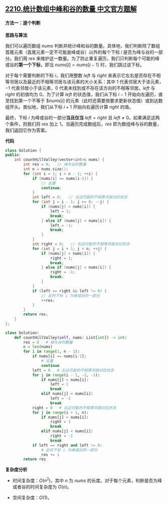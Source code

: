 ## [2210.统计数组中峰和谷的数量 中文官方题解](https://leetcode.cn/problems/count-hills-and-valleys-in-an-array/solutions/100000/tong-ji-shu-zu-zhong-feng-he-gu-de-shu-l-ca7e)
#### 方法一：逐个判断

**思路与算法**

我们可以遍历数组 $\textit{nums}$ 判断并统计峰和谷的数量。具体地，我们判断除了数组首尾元素（首尾元素一定不可能是峰或谷）以外的每个下标 $i$ 是否为峰与谷的一部分。我们用 $\textit{res}$ 来维护这一数量。为了防止重复遍历，我们只判断每个可能的峰或谷的**第一个下标**，即当 $\textit{nums}[i] = \textit{nums}[i-1]$ 时，我们跳过该下标。

对于每个需要判断的下标 $i$，我们用整数 $\textit{left}$ 与 $\textit{right}$ 来表示它左右是否存在不相等邻居以及最近的不相等邻居与该元素的大小关系：其中 $1$ 代表邻居大于该元素，$-1$ 代表邻居小于该元素，$0$ 代表未找到或不存在该方向的不相等邻居。$\textit{left}$ 与 $\textit{right}$ 的初值均为 $0$。为了计算 $\textit{left}$ 的状态值，我们从下标 $i - 1$ 开始向左遍历，直至找到第一个不等于 $$\textit{nums}[i]$ 的元素（此时还需要按要求更新状态值）或到达数组开头。类似地，我们从下标 $i + 1$ 开始向右遍历计算 $\textit{right}$ 的值。

最终，下标 $i$ 为峰或谷的一部分**当且仅当** $\textit{left} = \textit{right}$ 且 $\textit{left} \not= 0$。如果满足这两个条件，则我们将 $\textit{res}$ 加上 $1$。当遍历完成数组后，$\textit{res}$ 即为数组峰与谷的数量，我们返回它作为答案。

**代码**

```C++ [sol1-C++]
class Solution {
public:
    int countHillValley(vector<int>& nums) {
        int res = 0;   // 峰与谷的数量
        int n = nums.size();
        for (int i = 1; i < n - 1; ++i) {
            if (nums[i] == nums[i-1]) {
                // 去重
                continue;
            }
            int left = 0;   // 左边可能的不相等邻居对应状态
            for (int j = i - 1; j >= 0; --j) {
                if (nums[j] > nums[i]) {
                    left = 1;
                    break;
                } else if (nums[j] < nums[i]) {
                    left = -1;
                    break;
                }
            }
            int right = 0;   // 右边可能的不相等邻居对应状态
            for (int j = i + 1; j < n; ++j) {
                if (nums[j] > nums[i]) {
                    right = 1;
                    break;
                } else if (nums[j] < nums[i]) {
                    right = -1;
                    break;
                }
            }
            if (left == right && left != 0) {
                // 此时下标 i 为峰或谷的一部分
                ++res;
            }
        }
        return res;   
    }
};
```


```Python [sol1-Python3]
class Solution:
    def countHillValley(self, nums: List[int]) -> int:
        res = 0   # 峰与谷的数量
        n = len(nums)
        for i in range(1, n - 1):
            if nums[i] == nums[i-1]:
                # 去重
                continue
            left = 0   # 左边可能的不相等邻居对应状态
            for j in range(i - 1, -1, -1):
                if nums[j] > nums[i]:
                    left = 1
                    break
                elif nums[j] < nums[i]:
                    left = -1
                    break
            right = 0   # 右边可能的不相等邻居对应状态
            for j in range(i + 1, n):
                if nums[j] > nums[i]:
                    right = 1
                    break
                elif nums[j] < nums[i]:
                    right = -1
                    break
            if left == right and left != 0:
                # 此时下标 i 为峰或谷的一部分
                res += 1
        return res
```


**复杂度分析**

- 时间复杂度：$O(n^2)$，其中 $n$ 为 $\textit{nums}$ 的长度。对于每个元素，判断是否为峰或者谷的时间复杂度为 $O(n)$。

- 空间复杂度：$O(1)$。
